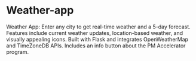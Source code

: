 # Weather-app
Weather App: Enter any city to get real-time weather and a 5-day forecast. Features include current weather updates, location-based weather, and visually appealing icons. Built with Flask and integrates OpenWeatherMap and TimeZoneDB APIs. Includes an info button about the PM Accelerator program.
